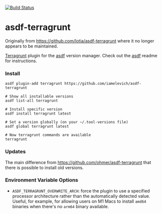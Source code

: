 [![Build Status](https://github.com/iamelevich/asdf-terragrunt/actions/workflows/ci.yml/badge.svg?branch=main)](https://github.com/ohmer/asdf-terragrunt/actions/workflows/ci.yml)

# asdf-terragrunt

Originally from https://github.com/lotia/asdf-terragrunt where it no longer appears to be maintained.

[Terragrunt](https://github.com/gruntwork-io/terragrunt) plugin for the [asdf](https://github.com/asdf-vm/asdf) version manager.
Check out the [asdf](https://github.com/asdf-vm/asdf) readme for instructions.

### Install

```
asdf plugin-add terragrunt https://github.com/iamelevich/asdf-terragrunt
```

```
# Show all installable versions
asdf list-all terragrunt

# Install specific version
asdf install terragrunt latest

# Set a version globally (on your ~/.tool-versions file)
asdf global terragrunt latest

# Now terragrunt commands are available
terragrunt
```

### Updates

The main difference from https://github.com/ohmer/asdf-terragrunt that there is possible to install old versions.

### Environment Variable Options

- `ASDF_TERRAGRUNT_OVERWRITE_ARCH`: force the plugin to use a specified processor architecture rather than the
  automatically detected value. Useful, for example, for allowing users on M1 Macs to install `amd64` binaries when
  there's no `arm64` binary available.
